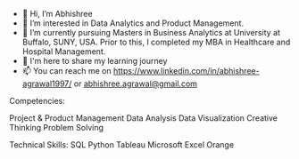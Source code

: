 - 👋 Hi, I’m Abhishree
- 👀 I’m interested in Data Analytics and Product Management. 
- 🌱 I’m currently pursuing Masters in Business Analytics at University at Buffalo, SUNY, USA. Prior to this, I completed my MBA in Healthcare and Hospital Management.
- 💞️ I'm here to share my learning journey 
- 📫 You can reach me on https://www.linkedin.com/in/abhishree-agrawal1997/ or abhishree.agrawal@gmail.com
<!---
abhishreeagrawal/abhishreeagrawal is a ✨ special ✨ repository because its `README.md` (this file) appears on your GitHub profile.
You can click the Preview link to take a look at your changes.
--->

Competencies:

Project & Product Management
Data Analysis
Data Visualization
Creative Thinking
Problem Solving

Technical Skills:
SQL
Python
Tableau
Microsoft Excel
Orange
